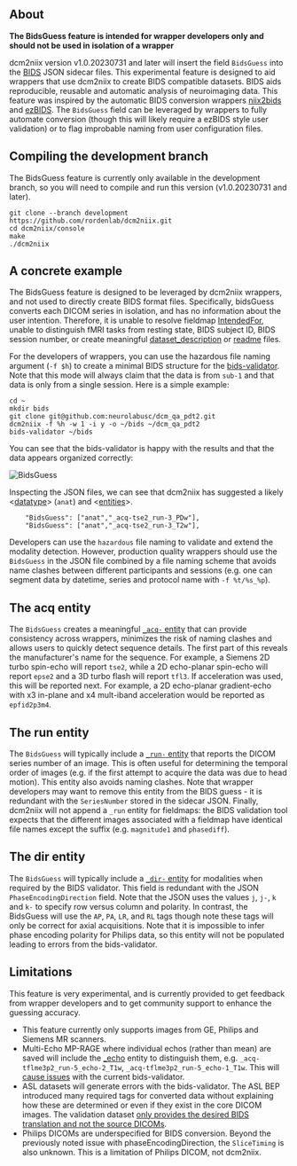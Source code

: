 ## About

**The BidsGuess feature is intended for wrapper developers only and should not be used in isolation of a wrapper**

dcm2niix version v1.0.20230731 and later will insert the field `BidsGuess` into the [BIDS](https://bids-specification.readthedocs.io/en/stable/) JSON sidecar files. This experimental feature is designed to aid wrappers that use dcm2niix to create BIDS compatible datasets. BIDS aids reproducible, reusable and automatic analysis of neuroimaging data.  This feature was inspired by the automatic BIDS conversion wrappers [niix2bids](https://github.com/benoitberanger/niix2bids) and [ezBIDS](https://brainlife.io/ezbids/). The `BidsGuess` field can be leveraged by wrappers to fully automate conversion (though this will likely require a ezBIDS style user validation) or to flag improbable naming from user configuration files.

## Compiling the development branch

The BidsGuess feature is currently only available in the development branch, so you will need to compile and run this version (v1.0.20230731 and later).

```
git clone --branch development https://github.com/rordenlab/dcm2niix.git
cd dcm2niix/console
make
./dcm2niix
```

## A concrete example

The BidsGuess feature is designed to be leveraged by dcm2niix wrappers, and not used to directly create BIDS format files. Specifically, bidsGuess converts each DICOM series in isolation, and has no information about the user intention. Therefore, it is unable to resolve fieldmap [IntendedFor](https://bids-specification.readthedocs.io/en/stable/04-modality-specific-files/01-magnetic-resonance-imaging-data.html#using-intendedfor-metadata), unable to distinguish fMRI tasks from resting state, BIDS subject ID, BIDS session number, or create meaningful [dataset_description](https://bids-specification.readthedocs.io/en/stable/glossary.html#dataset_description-files) or [readme](https://bids-specification.readthedocs.io/en/stable/glossary.html#readme-files) files.

For the developers of wrappers, you can use the hazardous file naming argument (`-f $h`) to create a minimal BIDS structure for the [bids-validator](https://github.com/bids-standard/bids-validator). Note that this mode will always claim that the data is from `sub-1` and that data is only from a single session. Here is a simple example:

```
cd ~
mkdir bids
git clone git@github.com:neurolabusc/dcm_qa_pdt2.git
dcm2niix -f %h -w 1 -i y -o ~/bids ~/dcm_qa_pdt2
bids-validator ~/bids
```
You can see that the bids-validator is happy with the results and that the data appears organized correctly:

![BidsGuess](BidsGuess.png)

Inspecting the JSON files, we can see that dcm2niix has suggested a likely <[datatype](https://bids-specification.readthedocs.io/en/stable/schema/index.html#bids-filenames)> (`anat`) and <[entities](https://bids-specification.readthedocs.io/en/stable/schema/index.html#bids-filenames)>.

```
	"BidsGuess": ["anat","_acq-tse2_run-3_PDw"],
	"BidsGuess": ["anat","_acq-tse2_run-3_T2w"],
```

Developers can use the `hazardous` file naming to validate and extend the modality detection. However, production quality wrappers should use the `BidsGuess` in the JSON file combined by a file naming scheme that avoids name clashes between different participants and sessions (e.g. one can segment data by datetime, series and protocol name with `-f %t/%s_%p`).

## The acq entity

The `BidsGuess` creates a meaningful [`_acq-` entity](https://bids-specification.readthedocs.io/en/stable/appendices/entities.html#acq) that can provide consistency across wrappers, minimizes the risk of naming clashes and allows users to quickly detect sequence details. The first part of this reveals the manufacturer's name for the sequence. For example, a Siemens 2D turbo spin-echo will report `tse2`, while a 2D echo-planar spin-echo will report `epse2` and a 3D turbo flash will report `tfl3`. If acceleration was used, this will be reported next. For example, a 2D echo-planar gradient-echo with x3 in-plane and x4 mult-iband acceleration would be reported as `epfid2p3m4`.

## The run entity

The `BidsGuess` will typically include a [`_run-` entity](https://bids-specification.readthedocs.io/en/stable/appendices/entities.html#run) that reports the DICOM series number of an image. This is often useful for determining the temporal order of images (e.g. if the first attempt to acquire the data was due to head motion). This entity also avoids naming clashes. Note that wrapper developers may want to remove this entity from the BIDS guess - it is redundant with the `SeriesNumber` stored in the sidecar JSON. Finally, dcm2niix will not append a `_run` entity for fieldmaps: the BIDS validation tool expects that the different images associated with a fieldmap have identical file names except the suffix (e.g. `magnitude1` and `phasediff`).

## The dir entity

The `BidsGuess` will typically include a [`_dir-` entity](https://bids-specification.readthedocs.io/en/stable/appendices/entities.html#dir) for modalities when required by the BIDS validator. This field is redundant with the JSON `PhaseEncodingDirection` field. Note that the JSON uses the values `j`, `j-`, `k` and `k-` to specify row versus column and polarity. In contrast, the BidsGuess will use the `AP`, `PA`, `LR`, and `RL` tags though note these tags will only be correct for axial acquisitions. Note that it is impossible to infer phase encoding polarity for Philips data, so this entity will not be populated leading to errors from the bids-validator.

## Limitations

This feature is very experimental, and is currently provided to get feedback from wrapper developers and to get community support to enhance the guessing accuracy.

 - This feature currently only supports images from GE, Philips and Siemens MR scanners.
 - Multi-Echo MP-RAGE where individual echos (rather than mean) are saved will include the [_echo](https://bids-specification.readthedocs.io/en/stable/appendices/entities.html#echo) entity to distinguish them, e.g. `_acq-tflme3p2_run-5_echo-2_T1w`, `_acq-tflme3p2_run-5_echo-1_T1w`. This will [cause issues](https://github.com/bids-standard/bids-specification/issues/654) with the current bids-validator.
 - ASL datasets will generate errors with the bids-validator. The ASL BEP introduced many required tags for converted data without explaining how these are determined or even if they exist in the core DICOM images. The validation dataset [only provides the desired BIDS translation and not the source DICOMs](https://osf.io/yru2q/).
 - Philips DICOMs are underspecified for BIDS conversion. Beyond the previously noted issue with phaseEncodingDirection, the `SliceTiming` is also unknown. This is a limitation of Philips DICOM, not dcm2niix.
